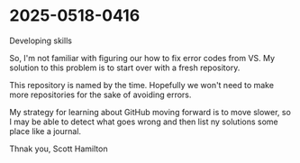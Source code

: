 # 2025-0518-0416
Developing skills

So, I'm not familiar with figuring our how to fix error codes from VS. My solution to this problem is to start over with a fresh repository.

This repository is named by the time. Hopefully we won't need to make more repositories for the sake of avoiding errors.

My strategy for learning about GitHub moving forward is to move slower, so I may be able to detect what goes wrong and then list ny solutions some place like a journal.


Thnak you,
Scott Hamilton
